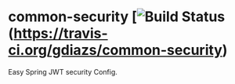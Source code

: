 # common-security [![Build Status](https://travis-ci.org/gdiazs/common-security.svg?branch=master)(https://travis-ci.org/gdiazs/common-security)

Easy Spring JWT security Config.
